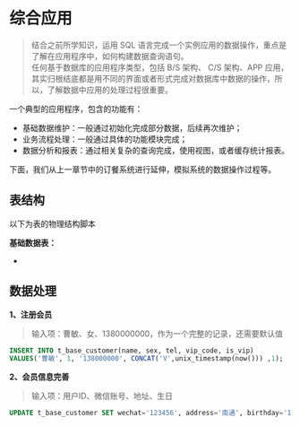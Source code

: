 # 综合应用

> 结合之前所学知识，运用 SQL 语言完成一个实例应用的数据操作，重点是了解在应用程序中，如何构建数据查询语句。  
> 任何基于数据库的应用程序类型，包括 B/S 架构、 C/S 架构、APP 应用，其实归根结底都是用不同的界面或者形式完成对数据库中数据的操作，所以，了解数据中应用的处理过程很重要。

一个典型的应用程序，包含的功能有：

* 基础数据维护：一般通过初始化完成部分数据，后续再次维护；
* 业务流程处理：一般通过具体的功能模块完成；
* 数据分析和报表：通过相关复杂的查询完成，使用视图，或者缓存统计报表。

下面，我们从上一章节中的订餐系统进行延伸，模拟系统的数据操作过程等。

## 表结构

以下为表的物理结构脚本

**基础数据表：**

* 


## 数据处理

**1、注册会员**

> 输入项：曹敏、女、1380000000，作为一个完整的记录，还需要默认值

```sql
INSERT INTO t_base_customer(name, sex, tel, vip_code, is_vip)
VALUES('曹敏', 1, '138000000', CONCAT('V',unix_timestamp(now())) ,1);
```

**2、会员信息完善**

> 输入项：用户ID、微信账号、地址、生日

```sql
UPDATE t_base_customer SET wechat='123456', address='南通', birthday='1995-10-10' WHERE id=4;
```


